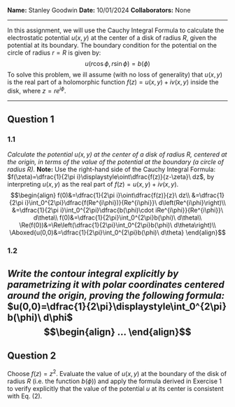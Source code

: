 **Name:** Stanley Goodwin
**Date:** 10/01/2024
**Collaborators:** None

---

In this assignment, we will use the Cauchy Integral Formula to calculate the electrostatic potential $u(x,y)$ at the center of a disk of radius $R$, given the potential at its boundary.
The boundary condition for the potential on the circle of radius $r=R$ is given by:
$$u(r\cos\phi,r\sin\phi)=b(\phi)$$
To solve this problem, we ill assume (with no loss of generality) that $u(x,y)$ is the real part of a holomorphic function $f(z)=u(x,y)+iv(x,y)$ inside the disk, where $z=re^{i\phi}$.

---
## Question 1
### 1.1
*Calculate the potential $u(x,y)$ at the center of a disk of radius $R$, centered at the origin, in terms of the value of the potential at the boundary (a circle of radius $R$).*
**Note:** Use the right-hand side of the Cauchy Integral Formula: $f(\zeta)=\dfrac{1}{2\pi i}\displaystyle\oint\dfrac{f(z)}{z-\zeta}\ dz$, by interpreting $u(x,y)$ as the real part of $f(z)=u(x,y)+iv(x,y)$. 
$$\begin{align}
f(0)&=\dfrac{1}{2\pi i}\oint\dfrac{f(z)}{z}\ dz\\
&=\dfrac{1}{2\pi i}\int_0^{2\pi}\dfrac{f(Re^{i\phi})}{Re^{i\phi}}\ d\left(Re^{i\phi}\right)\\
&=\dfrac{1}{2\pi i}\int_0^{2\pi}\dfrac{b(\phi)\cdot iRe^{i\phi}}{Re^{i\phi}}\ d\theta\\
f(0)&=\dfrac{1}{2\pi}\int_0^{2\pi}b(\phi)\ d\theta\\
\Re(f(0))&=\Re\left(\dfrac{1}{2\pi}\int_0^{2\pi}b(\phi)\ d\theta\right)\\
\Aboxed{u(0,0)&=\dfrac{1}{2\pi}\int_0^{2\pi}b(\phi)\ d\theta}
\end{align}$$
### 1.2
*Write the contour integral explicitly by parametrizing it with polar coordinates centered around the origin, proving the following formula:* $u(0,0)=\dfrac{1}{2\pi}\displaystyle\int_0^{2\pi} b(\phi)\ d\phi$
$$\begin{align}
...
\end{align}$$
---
## Question 2
Choose $f(z)=z^2$. Evaluate the value of $u(x,y)$ at the boundary of the disk of radius $R$ (i.e. the function $b(\phi)$) and apply the formula derived in Exercise 1 to verify explicitly that the value of the potential $u$ at its center is consistent with Eq. (2).
